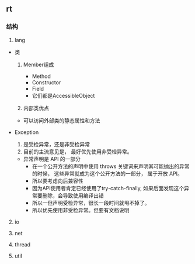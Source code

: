 ## rt

### 结构
 1. lang
   * 类
     1. Member组成
        * Method
        * Constructor
        * Field
        * 它们都是AccessibleObject
        
      2. 内部类优点
        * 可以访问外部类的静态属性和方法 
        
   * Exception
      1. 是受检异常，还是非受检异常
      2. 目前的主流意见是， 最好优先使用非受检异常。
        * 异常声明是 API 的一部分
          + 在一个公开方法的声明中使用 throws 关键词来声明其可能抛出的异常的时候， 这些异常就成为这个公开方法的一部分， 属于开放 API。
          + 所以要考虑向后兼容性
          + 因为API使用者肯定已经使用了try-catch-finally, 如果后面发现这个异常要删除，会导致使用编译出错
          + 所以一但声明受检异常，很长一段时间就甩不掉了。
          + 所以优先使用非受检异常。但要有文档说明
 2. io
 
 3. net
 
 4. thread
 
 5. util
